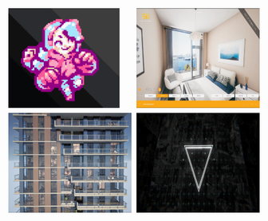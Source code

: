 

<!--
<img src="Projects/Megan/PocketMegBigCrop.PNG" alt="Megan, The game" width="20%" />
<img src="Projects/Interiors/Interior1.png" alt="Interiors" width="20%" />
-->


<div style="display: grid; grid-template-columns: 5fr 5fr; gap: 10px;">
  <img src="Projects/Megan/PocketMegBigCrop.PNG" alt="Image 1" style="height: 200px;" (Megan.md)>
  <img src="Projects/Interiors/Interior1.png" alt="Image 2" style="height: 200px;" (Interiors.md)>
  <img src="Projects/InteriorShader/InteriorsShader4.jpg" alt="Image 3" style="height: 200px;" (FakeInteriors.md)>
  <img src="Projects/VFX/UIReticle2.jpg" alt="Image 3" style="height: 200px;" (VFX.md)>
</div>


